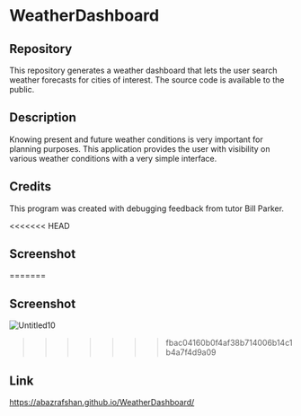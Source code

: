 # WeatherDashboard

## Repository
This repository generates a weather dashboard that lets the user search weather forecasts for cities of interest. The source code is available to the public.

## Description 
Knowing present and future weather conditions is very important for planning purposes. This application provides the user with visibility on various weather conditions with a very simple interface. 

## Credits
This program was created with debugging feedback from tutor Bill Parker.

<<<<<<< HEAD
## Screenshot
=======
## Screenshot
![Untitled10](https://user-images.githubusercontent.com/63271368/81448101-b50ad600-9132-11ea-8b3a-be712f716ae3.png)

>>>>>>> fbac04160b0f4af38b714006b14c1b4a7f4d9a09

## Link
https://abazrafshan.github.io/WeatherDashboard/
